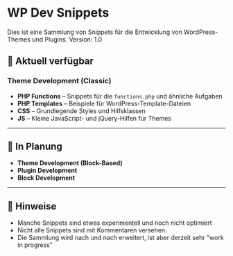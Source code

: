 # WP Dev Snippets

Dies ist eine Sammlung von Snippets für die Entwicklung von WordPress-Themes und Plugins.
Version: 1.0

## 📁 Aktuell verfügbar

### Theme Development (Classic)
- **PHP Functions** – Snippets für die `functions.php` und ähnliche Aufgaben
- **PHP Templates** – Beispiele für WordPress-Template-Dateien
- **CSS** – Grundlegende Styles und Hilfsklassen
- **JS** – Kleine JavaScript- und jQuery-Hilfen für Themes

---

## 📁 In Planung

- **Theme Development (Block-Based)**
- **Plugin Development**
- **Block Development**

---

## 🚀 Hinweise

- Manche Snippets sind etwas experimentell und noch nicht optimiert
- Nicht alle Snippets sind mit Kommentaren versehen.
- Die Sammlung wird nach und nach erweitert, ist aber derzeit sehr "work in progress"


